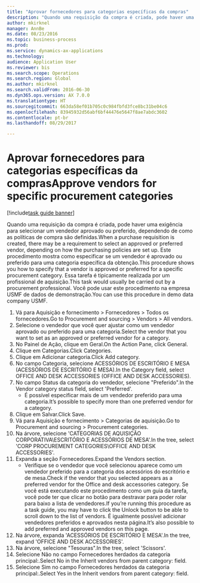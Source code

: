 ```yaml
--- 
title: "Aprovar fornecedores para categorias específicas da compras"
description: "Quando uma requisição da compra é criada, pode haver uma exigência para selecionar um vendedor aprovado ou preferido, dependendo de como as políticas de compra são definidas."
author: mkirknel
manager: AnnBe
ms.date: 08/23/2016
ms.topic: business-process
ms.prod: 
ms.service: dynamics-ax-applications
ms.technology: 
audience: Application User
ms.reviewer: bis
ms.search.scope: Operations
ms.search.region: Global
ms.author: mkirknel
ms.search.validFrom: 2016-06-30
ms.dyn365.ops.version: AX 7.0.0
ms.translationtype: HT
ms.sourcegitcommit: 663da58ef01b705c0c984fbfd3fce8bc31be04c6
ms.openlocfilehash: 83945932d56abf6bf44476e5647f8ae7abdc3602
ms.contentlocale: pt-br
ms.lasthandoff: 08/29/2017

---
```

# <a name="approve-vendors-for-specific-procurement-categories"></a><span data-ttu-id="2162b-103">Aprovar fornecedores para categorias específicas da compras</span><span class="sxs-lookup"><span data-stu-id="2162b-103">Approve vendors for specific procurement categories</span></span>

[!include[task guide banner](../../includes/task-guide-banner.md)]

<span data-ttu-id="2162b-104">Quando uma requisição da compra é criada, pode haver uma exigência para selecionar um vendedor aprovado ou preferido, dependendo de como as políticas de compra são definidas.</span><span class="sxs-lookup"><span data-stu-id="2162b-104">When a purchase requisition is created, there may be a requirement to select an approved or preferred vendor, depending on how the purchasing policies are set up.</span></span> <span data-ttu-id="2162b-105">Este procedimento mostra como especificar se um vendedor é aprovado ou preferido para uma categoria específica da obtenção.</span><span class="sxs-lookup"><span data-stu-id="2162b-105">This procedure shows you how to specify that a vendor is approved or preferred for a specific procurement category.</span></span> <span data-ttu-id="2162b-106">Essa tarefa é tipicamente realizada por um profissional de aquisição.</span><span class="sxs-lookup"><span data-stu-id="2162b-106">This task would usually be carried out by a procurement professional.</span></span> <span data-ttu-id="2162b-107">Você pode usar este procedimento na empresa USMF de dados de demonstração.</span><span class="sxs-lookup"><span data-stu-id="2162b-107">You can use this procedure in demo data company USMF.</span></span>

1. <span data-ttu-id="2162b-108">Vá para Aquisição e fornecimento > Fornecedores > Todos os fornecedores.</span><span class="sxs-lookup"><span data-stu-id="2162b-108">Go to Procurement and sourcing > Vendors > All vendors.</span></span>
2. <span data-ttu-id="2162b-109">Selecione o vendedor que você quer ajustar como um vendedor aprovado ou preferido para uma categoria.</span><span class="sxs-lookup"><span data-stu-id="2162b-109">Select the vendor that you want to set as an approved or preferred vendor for a category.</span></span>
3. <span data-ttu-id="2162b-110">No Painel de Ação, clique em Geral.</span><span class="sxs-lookup"><span data-stu-id="2162b-110">On the Action Pane, click General.</span></span>
4. <span data-ttu-id="2162b-111">Clique em Categorias.</span><span class="sxs-lookup"><span data-stu-id="2162b-111">Click Categories.</span></span>
5. <span data-ttu-id="2162b-112">Clique em Adicionar categoria.</span><span class="sxs-lookup"><span data-stu-id="2162b-112">Click Add category.</span></span>
6. <span data-ttu-id="2162b-113">No campo Categoria, selecione ACESSÓRIOS DE ESCRITÓRIO E MESA (ACESSÓRIOS DE ESCRITÓRIO E MESA).</span><span class="sxs-lookup"><span data-stu-id="2162b-113">In the Category field, select OFFICE AND DESK ACCESSORIES (OFFICE AND DESK ACCESSORIES).</span></span>
7. <span data-ttu-id="2162b-114">No campo Status da categoria do vendedor, selecione "Preferido".</span><span class="sxs-lookup"><span data-stu-id="2162b-114">In the Vendor category status field, select 'Preferred'.</span></span>
    * <span data-ttu-id="2162b-115">É possível especificar mais de um vendedor preferido para uma categoria.</span><span class="sxs-lookup"><span data-stu-id="2162b-115">It’s possible to specify more than one preferred vendor for a category.</span></span>  
8. <span data-ttu-id="2162b-116">Clique em Salvar.</span><span class="sxs-lookup"><span data-stu-id="2162b-116">Click Save.</span></span>
9. <span data-ttu-id="2162b-117">Vá para Aquisição e fornecimento > Categorias de aquisição.</span><span class="sxs-lookup"><span data-stu-id="2162b-117">Go to Procurement and sourcing > Procurement categories.</span></span>
10. <span data-ttu-id="2162b-118">Na árvore, selecione 'CATEGORIAS DE AQUISIÇÃO CORPORATIVA\ESCRITÓRIO E ACESSÓRIOS DE MESA'.</span><span class="sxs-lookup"><span data-stu-id="2162b-118">In the tree, select 'CORP PROCUREMENT CATEGORIES\OFFICE AND DESK ACCESSORIES'.</span></span>
11. <span data-ttu-id="2162b-119">Expanda a seção Fornecedores.</span><span class="sxs-lookup"><span data-stu-id="2162b-119">Expand the Vendors section.</span></span>
    * <span data-ttu-id="2162b-120">Verifique se o vendedor que você selecionou aparece como um vendedor preferido para a categoria dos acessórios do escritório e de mesa.</span><span class="sxs-lookup"><span data-stu-id="2162b-120">Check if the vendor that you selected  appears as a preferred vendor for the Office and desk accessories category.</span></span> <span data-ttu-id="2162b-121">Se você está executando este procedimento como um guia da tarefa, você pode ter que clicar no botão para destravar para poder rolar para baixo a lista de vendedores.</span><span class="sxs-lookup"><span data-stu-id="2162b-121">If you’re running this procedure as a task guide, you may have to click the Unlock button to be able to scroll down to the list of vendors.</span></span>  <span data-ttu-id="2162b-122">É igualmente possível adicionar vendedores preferidos e aprovados nesta página.</span><span class="sxs-lookup"><span data-stu-id="2162b-122">It’s also possible to add preferred and approved vendors on this page.</span></span>  
12. <span data-ttu-id="2162b-123">Na árvore, expanda 'ACESSÓRIOS DE ESCRITÓRIO E MESA'.</span><span class="sxs-lookup"><span data-stu-id="2162b-123">In the tree, expand 'OFFICE AND DESK ACCESSORIES'.</span></span>
13. <span data-ttu-id="2162b-124">Na árvore, selecione "Tesouras".</span><span class="sxs-lookup"><span data-stu-id="2162b-124">In the tree, select 'Scissors'.</span></span>
14. <span data-ttu-id="2162b-125">Selecione Não no campo Fornecedores herdados da categoria principal:.</span><span class="sxs-lookup"><span data-stu-id="2162b-125">Select No in the Inherit vendors from parent category: field.</span></span>
15. <span data-ttu-id="2162b-126">Selecione Sim no campo Fornecedores herdados da categoria principal:.</span><span class="sxs-lookup"><span data-stu-id="2162b-126">Select Yes in the Inherit vendors from parent category: field.</span></span>


